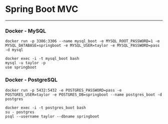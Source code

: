 # Spring Boot MVC

---

### Docker - MySQL

```
docker run -p 3306:3306 --name mysql_boot -e MYSQL_ROOT_PASSWORD=1 -e MYSQL_DATABASE=springboot -e MYSQL_USER=taylor -e MYSQL_PASSWORD=pass -d mysql

docker exec -i -t mysql_boot bash
mysql -u taylor -p
use springboot
```

### Docker - PostgreSQL
```
docker run -p 5432:5432 -e POSTGRES_PASSWORD=pass -e POSTGRES_USER=taylor -e POSTGRES_DB=springboot --name postgres_boot -d postgres

docker exec -i -t postgres_boot bash
su - postgres
psql --username taylor --dbname springboot
```